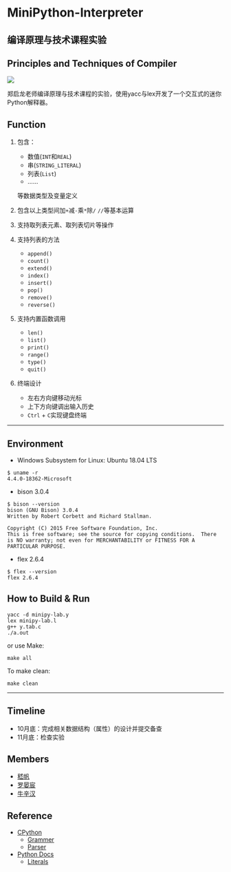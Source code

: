 # MiniPython-Interpreter
## 编译原理与技术课程实验
## Principles and Techniques of Compiler
![](https://img.shields.io/badge/USTC-2019Fall-critical.svg?style=flat)

郑启龙老师编译原理与技术课程的实验，使用yacc与lex开发了一个交互式的迷你Python解释器。

## Function
1. 包含：
    - 数值(`INT`和`REAL`)
    - 串(`STRING_LITERAL`)
    - 列表(`List`)
    - ……

   等数据类型及变量定义
2. 包含以上类型间加`+`减`-`乘`*`除`/` `//`等基本运算
3. 支持取列表元素、取列表切片等操作
4. 支持列表的方法
    - `append()`
    - `count()`
    - `extend()`
    - `index()`
    - `insert()`
    - `pop()`
    - `remove()`
    - `reverse()`
5. 支持内置函数调用
    - `len()`
    - `list()`
    - `print()`
    - `range()`
    - `type()`
    - `quit()`
6. 终端设计
    - 左右方向键移动光标
    - 上下方向键调出输入历史
    - `Ctrl` + `C`实现键盘终端

***
## Environment
- Windows Subsystem for Linux: Ubuntu 18.04 LTS
```shell
$ uname -r
4.4.0-18362-Microsoft
```
- bison 3.0.4
```shell
$ bison --version
bison (GNU Bison) 3.0.4
Written by Robert Corbett and Richard Stallman.

Copyright (C) 2015 Free Software Foundation, Inc.
This is free software; see the source for copying conditions.  There is NO warranty; not even for MERCHANTABILITY or FITNESS FOR A PARTICULAR PURPOSE.
```
- flex 2.6.4
```shell
$ flex --version
flex 2.6.4
```
## How to Build & Run
```shell
yacc -d minipy-lab.y
lex minipy-lab.l
g++ y.tab.c
./a.out
```
or use Make:
```shell
make all
```
To make clean:
```shell
make clean
```
***
## Timeline
- 10月底：完成相关数据结构（属性）的设计并提交备查
- 11月底：检查实验

## Members
- [嵇帆](https://git.lug.ustc.edu.cn/whitepuppy)
- [罗晏宸](https://github.com/lyc0930)
- [牛辛汉](https://git.lug.ustc.edu.cn/NXH)

## Reference
- [CPython](https://github.com/python/cpython/)
    - [Grammer](https://github.com/python/cpython/tree/master/Grammer)
    - [Parser](https://github.com/python/cpython/tree/master/Parser)
- [Python Docs](https://docs.python.org/3/)
    - [Literals](https://docs.python.org/3/reference/lexical_analysis.html#literals)